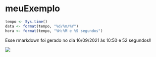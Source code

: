 
<!-- README.md is generated from README.Rmd. Please edit that file -->

# meuExemplo

``` r
tempo <- Sys.time()
data <- format(tempo, "%d/%m/%Y")
hora <- format(tempo, "%H:%M e %S segundos")
```

Esse rmarkdown foi gerado no dia 16/09/2021 às 10:50 e 52 segundos!!

![](https://cataas.com/cat)
